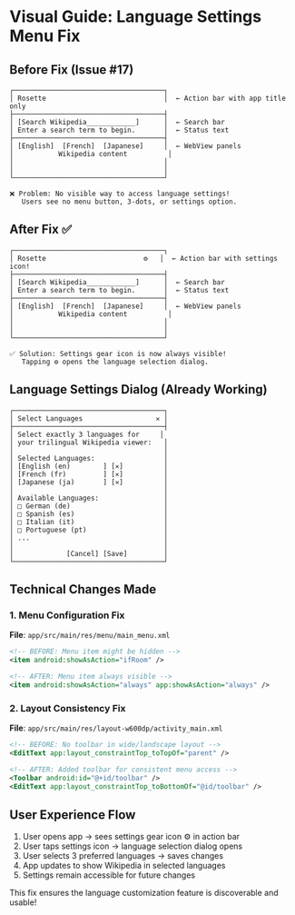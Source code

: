 # Visual Guide: Language Settings Menu Fix

## Before Fix (Issue #17)
```
┌─────────────────────────────────────┐
│ Rosette                             │  ← Action bar with app title only
├─────────────────────────────────────┤
│ [Search Wikipedia____________]      │  ← Search bar
│ Enter a search term to begin.       │  ← Status text
├─────────────────────────────────────┤
│ [English]  [French]  [Japanese]     │  ← WebView panels
│           Wikipedia content          │
│                                     │
│                                     │
└─────────────────────────────────────┘

❌ Problem: No visible way to access language settings!
   Users see no menu button, 3-dots, or settings option.
```

## After Fix ✅
```
┌─────────────────────────────────────┐
│ Rosette                        ⚙️   │  ← Action bar with settings icon!
├─────────────────────────────────────┤
│ [Search Wikipedia____________]      │  ← Search bar  
│ Enter a search term to begin.       │  ← Status text
├─────────────────────────────────────┤
│ [English]  [French]  [Japanese]     │  ← WebView panels
│           Wikipedia content          │
│                                     │
│                                     │
└─────────────────────────────────────┘

✅ Solution: Settings gear icon is now always visible!
   Tapping ⚙️ opens the language selection dialog.
```

## Language Settings Dialog (Already Working)
```
┌─────────────────────────────────────┐
│ Select Languages                  ✕ │
├─────────────────────────────────────┤
│ Select exactly 3 languages for     │
│ your trilingual Wikipedia viewer:   │
│                                     │
│ Selected Languages:                 │
│ [English (en)        ] [✕]          │
│ [French (fr)         ] [✕]          │  
│ [Japanese (ja)       ] [✕]          │
│                                     │
│ Available Languages:                │
│ □ German (de)                       │
│ □ Spanish (es)                      │
│ □ Italian (it)                      │
│ □ Portuguese (pt)                   │
│ ...                                 │
│                                     │
│             [Cancel] [Save]         │
└─────────────────────────────────────┘
```

## Technical Changes Made

### 1. Menu Configuration Fix
**File**: `app/src/main/res/menu/main_menu.xml`
```xml
<!-- BEFORE: Menu item might be hidden -->
<item android:showAsAction="ifRoom" />

<!-- AFTER: Menu item always visible -->
<item android:showAsAction="always" app:showAsAction="always" />
```

### 2. Layout Consistency Fix  
**File**: `app/src/main/res/layout-w600dp/activity_main.xml`
```xml
<!-- BEFORE: No toolbar in wide/landscape layout -->
<EditText app:layout_constraintTop_toTopOf="parent" />

<!-- AFTER: Added toolbar for consistent menu access -->
<Toolbar android:id="@+id/toolbar" />
<EditText app:layout_constraintTop_toBottomOf="@id/toolbar" />
```

## User Experience Flow
1. User opens app → sees settings gear icon ⚙️ in action bar
2. User taps settings icon → language selection dialog opens  
3. User selects 3 preferred languages → saves changes
4. App updates to show Wikipedia in selected languages
5. Settings remain accessible for future changes

This fix ensures the language customization feature is discoverable and usable!